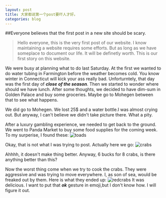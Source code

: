 ```yaml
---
layout: post
title: 大家都说第一个post要吓人才好。
categories: blog
---
```


##Everyone believes that the first post in a new site should be scary.

>Hello everyone, this is the very first post of our website.
I know maintaining a website requires some efforts. But as long as we have someplace to document our life. It will be definetly worth. This is our first story on this website.

We were busy at planning what to do last Saturday. At the first we wanted to do water tubing in Farmington before the weather becomes cold. You know winter in Connecticut will kick your ass really bad. Unforturntely, that day was the first day of **_close of the season_**. Then we started to wonder where should we have lunch. After some thoughts, we decided to have dim-sum in Golden Palace and buy some groceries. Maybe go to Mohegen between that to see what happens.

We did go to Mohegen. We lost 25$ and a water bottle.I was almost crying out. But anyway, I can't believe we didn't take picture there. What a pity.

After a luxury gambling experience, we needed to get back to the ground. We went to Panda Market to buy some food supplies for the coming week. To my surperise, I found these:
![toads]({{site.baseurl}}/images/toads.JPG)

Okay, that is not what I was trying to post. Actually here we go:
![crabs]({{site.baseurl}}/images/0919rawcrabs.JPG)

Ahhhh, it doesn't make thing better. Anyway, 6 bucks for 8 crabs, is there anything better than this?

Now the worst thing come when we try to cook the crabs. They were aggressive and was trying to move everywhere. I, as son of sea, would be freaked out by them. Here is what they ended up:
![redcrabs]({{site.baseurl}}/images/0919crabs.JPG)
It was delicious. I want to put that **_ok_** gesture in emoji,but I don't know how. I will figure it out.

